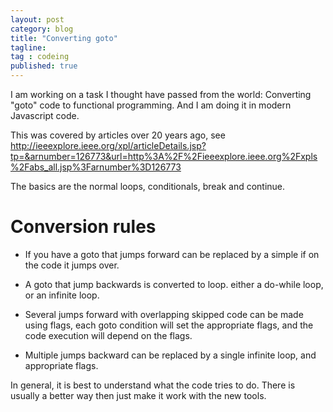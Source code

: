 ```yaml
---
layout: post 
category: blog
title: "Converting goto"
tagline: 
tag : codeing
published: true
---
```

I am working on a task I thought have passed from the world:
Converting "goto" code to functional programming.
And I am doing it in modern Javascript code.

This was covered by articles over 20 years ago, see http://ieeexplore.ieee.org/xpl/articleDetails.jsp?tp=&arnumber=126773&url=http%3A%2F%2Fieeexplore.ieee.org%2Fxpls%2Fabs_all.jsp%3Farnumber%3D126773

The basics are the normal loops, conditionals, break and continue.

# Conversion rules

* If you have a goto that jumps forward can be replaced by a simple if on the code it jumps over. 

* A goto that jump backwards is converted to loop. either a do-while loop, or an infinite loop. 

* Several jumps forward with overlapping skipped code can be made using flags, each goto condition will set the appropriate flags, and the code execution will depend on the flags. 

* Multiple jumps backward can be replaced by a single infinite loop, and appropriate flags. 

In general, it is best to understand what the code tries to do. There is usually a better way then just make it work with the new tools. 
